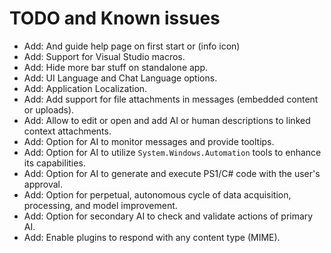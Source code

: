# TODO and Known issues

- Add: And guide help page on first start or (info icon)
- Add: Support for Visual Studio macros.
- Add: Hide more bar stuff on standalone app.
- Add: UI Language and Chat Language options.
- Add: Application Localization.
- Add: Add support for file attachments in messages (embedded content or uploads).
- Add: Allow to edit or open and add AI or human descriptions to linked context attachments.
- Add: Option for AI to monitor messages and provide tooltips.
- Add: Option for AI to utilize `System.Windows.Automation` tools to enhance its capabilities.
- Add: Option for AI to generate and execute PS1/C# code with the user's approval.
- Add: Option for perpetual, autonomous cycle of data acquisition, processing, and model improvement.
- Add: Option for secondary AI to check and validate actions of primary AI.
- Add: Enable plugins to respond with any content type (MIME).
